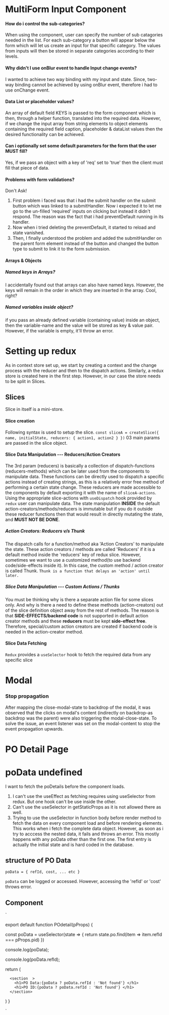 # MultiForm Input Component

#### How do i control the sub-categories?

When using the component, user can specify the number of sub catagories needed in the list. For each sub-category a button will appear below the form which will let us create an input for that specific category. The values from inputs will then be stored in separate categories according to their levels.

#### Why didn't I use onBlur event to handle Input change events?

I wanted to achieve two way binding with my input and state. Since, two-way binding cannot be achieved by using onBlur event, therefore i had to use onChange event.

#### Data List or placeholder values?

An array of default field KEYS is passed to the form component which is then, through a helper function, translated into the required data. However, if we change the input array from string elements to object elements containing the required field caption, placeholder & dataList values then the desired functionality can be achieved.

#### Can i optionally set some default parameters for the form that the user MUST fill?

Yes, if we pass an object with a key of 'req' set to 'true' then the client must fill that piece of data.

#### Problems with form validations?

Don't Ask!

1. First problem i faced was that i had the submit handler on the submit button which was linked to a submitHandler. Now i expected it to let me go to the un-filled 'required' inputs on clicking but instead it didn't respond. The reason was the fact that i had preventDefault running in its handler.
2. Now when i tried deleting the preventDefault, it started to reload and state vanished.
3. Then, I finally understood the problem and added the submitHandler on the parent form element instead of the button and changed the button type to submit to link it to the form submission.

#### Arrays & Objects

##### Named keys in Arrays?

I accidentally found out that arrays can also have named keys. However, the keys will remain in the order in which they are inserted in the array. Cool, right?

##### Named variables inside object?

if you pass an already defined variable (containing value) inside an object, then the variable-name and the value will be stored as key & value pair. However, if the variable is empty, it'll throw an error.

# Setting up redux

As in context store set up, we start by creating a context and the change process with the reducer and then to the dispatch actions.
Similarly, a redux store is created here in the first step.
However, in our case the store needs to be split in Slices.

## Slices

Slice in itself is a mini-store.

#### Slice creation

Following syntax is used to setup the slice.
`const sliceA = createSlice({ name, initialState, reducers: { action1, action2 } })`
03 main params are passed in the slice object.

#### Slice Data Manipulation --- Reducers/Action Creators

The 3rd param (reducers) is basically a collection of dispatch-functions (reducers-methods) which can be later used from the components to manipulate data. These functions can be directly used to dispatch a specific actions instead of creating strings, as this is a relatively error free method of performing a certain state change.
These reducers are made accessible to the components by default exporting it with the name of `sliceA-actions`.
Using the appropriate slice-actions with `useDispatch` hook provided by `redux` user can manipulate data.
The state manipulation **INSIDE** the default action-creators/methods/reducers is immutable but if you do it outside these reducer functions then that would result in directly mutating the state, and **MUST NOT BE DONE**.

##### Action Creators: Reducers v/s Thunk

The dispatch calls for a function/method aka 'Action Creators' to manipulate the state.
These action creators / methods are called 'Reducers' if it is a default method inside the 'reducers' key of redux slice.
However, sometimes we want to use a customized method(to use backend code/side-effects inside it). In this case, the custom method / action creator is called Thunk.
`Thunk is a function that delays an 'action' until later.`

<!-- Watch video 259 for clarity -->

##### Slice Data Manipulation --- Custom Actions / Thunks

You must be thinking why is there a separate action file for some slices only. And why is there a need to define these methods (action-creators) out of the slice definition object away from the rest of methods.
The reason is that **SIDE-EFFECTS/backend code** is not supported in default action creator methods and these **reducers** must be kept **side-effect free**. Therefore, special/custom action creators are created if backend code is needed in the action-creator method.

#### Slice Data Fetching

`Redux` provides a `useSelector` hook to fetch the required data from any specific slice

# Modal

### Stop propagation

After mapping the close-modal-state to backdrop of the modal, it was observed that the clicks on modal's content (indirectly on backdrop-as backdrop was the parent) were also triggering the modal-close-state.
To solve the issue, an event listener was set on the modal-content to stop the event propagation upwards.

# PO Detail Page

# poData undefined

I want to fetch the poDetails before the component loads.

1. I can't use the useEffect as fetching requires using useSelector from redux. But one hook can't be use inside the other.
2. Can't use the useSelector in getStaticProps as it is not allowed there as well.
3. Trying to use the useSelector in function body before render method to fetch the data on every component load and before rendering elements. This works when i fetch the complete data object.
   However, as soon as i try to acccess the nested data, it fails and throws an error.
   This mostly happens with any poData other than the first one. The first entry is actually the initial state and is hard coded in the database.

## structure of PO Data

`poData = { refId, cost, ... etc }`

`poData` can be logged or accessed. However, accessing the 'refId' or 'cost' throws error.

## Component

`

export default function POdetail(pProps) {

const poData = useSelector(state => { return state.po.find(item => item.refId === pProps.pid) })

console.log(poData);<!-- This runs perfectly, and returns the data as usual -->

console.log(poData.refId); <!-- However, as soon as i want to fetch the nested data, the app breaks -->

return (

<main>

      <section  >
        <h1>PO Data:{poData ? poData.refId : 'Not found'} </h1>
        <h1>PO ID:{poData ? poData.refId : 'Not found'} </h1>
      </section>

</main>

)
}

`

